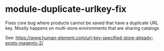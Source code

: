 # module-duplicate-urlkey-fix
Fixes core bug where products cannot be saved that have a duplicate URL key. Mostly happens on multi-store environments that are sharing catalogs

See:
https://www.human-element.com/url-key-specified-store-already-exists-magento-2/
